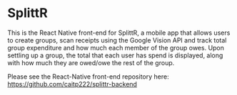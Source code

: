 # SplittR

This is the React Native front-end for SplittR, a mobile app that allows users to create groups, scan receipts using the Google Vision API and track total group expenditure and how much each member of the group owes. Upon settling up a group, the total that each user has spend is displayed, along with how much they are owed/owe the rest of the group.

Please see the React-Native front-end repository here: https://github.com/caitp222/splittr-backend
